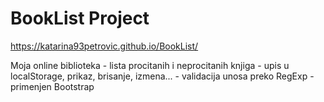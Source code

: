 # BookList Project
https://katarina93petrovic.github.io/BookList/

Moja online biblioteka - lista procitanih i neprocitanih knjiga
                       - upis u localStorage, prikaz, brisanje, izmena...
                       - validacija unosa preko RegExp
                       - primenjen Bootstrap
